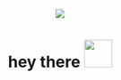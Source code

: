 <div id="header" align="center">
  <img src="https://media.giphy.com/media/Bzzb92NKwUOj0FjQOd/giphy.gif" />
  </div>
  
<h1 align="center">
  hey there
  <img src="https://media.giphy.com/media/iigp4VDyf5dCLRlGkm/giphy.gif" width="50px"/>
</h1>


<!--
**LenaLeri/LenaLeri** is a ✨ _special_ ✨ repository because its `README.md` (this file) appears on your GitHub profile.

Here are some ideas to get you started:

- 🔭 I’m currently working on ...
- 🌱 I’m currently learning ...
- 👯 I’m looking to collaborate on ...
- 🤔 I’m looking for help with ...
- 💬 Ask me about ...
- 📫 How to reach me: ...
- 😄 Pronouns: ...
- ⚡ Fun fact: ...
-->
